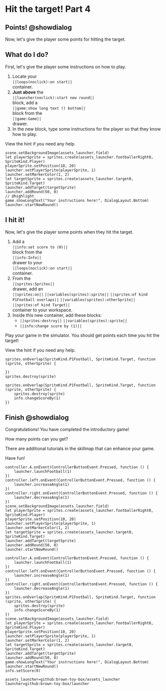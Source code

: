 # Hit the target! Part 4

## Points! @showdialog

Now, let's give the player some points for hitting the target.

## What do I do?

First, let's give the player some instructions on how to play.

1.  Locate your   
``||loops(noclick):on start||``   
container.
1.  **Just above** the   
``||launcher(noclick):start new round||``   
block, add a   
``||game:show long text () bottom||``   
block from the   
``||game:Game||``   
drawer.
1.  In the new block, type some instructions for the player
so that they know how to play.

View the hint if you need any help.

```blocks
scene.setBackgroundImage(assets_launcher.field)
let playerSprite = sprites.create(assets_launcher.footballerRight0, SpriteKind.Player)
playerSprite.setPosition(10, 20)
launcher.setPlayerSprite(playerSprite, 1)
launcher.setMarkerColor(1, 2)
let targetSprite = sprites.create(assets_launcher.target0, SpriteKind.Target)
launcher.addTarget(targetSprite)
launcher.addRound(50, 0)
// @highlight
game.showLongText("Your instructions here!", DialogLayout.Bottom)
launcher.startNewRound()
```

## I hit it!

Now, let's give the player some points when they hit the target.

1.  Add a   
``||info:set score to (0)||``   
block from the   
``||info:Info||``   
drawer to your   
``||loops(noclick):on start||``   
container.
1.  From the   
``||sprites:Sprites||``   
drawer, add an   
``||sprites:on||``
``||variables(sprites):sprite||``
``||sprites:of kind P1Football overlaps||``
``||variables(sprites):otherSprite||``
``||sprites:of kind Target||``   
container to your workspace.
1.  Inside this new container, add these blocks:
    -   ``||sprites:destroy||`` ``||variables(sprites):sprite||``
    -   ``||info:change score by (1)||``

Play your game in the simulator.
You should get points each time you hit the target!

View the hint if you need any help.

```blockconfig.local
sprites.onOverlap(SpriteKind.P1Football, SpriteKind.Target, function (sprite, otherSprite) {

})
sprites.destroy(sprite)
```

```block
sprites.onOverlap(SpriteKind.P1Football, SpriteKind.Target, function (sprite, otherSprite) {
    sprites.destroy(sprite)
    info.changeScoreBy(1)
})
```

## Finish @showdialog

Congratulations! You have completed the introductory game!

How many points can you get?

There are additional tutorials in the skillmap that can enhance your game.

Have fun!

```template
controller.A.onEvent(ControllerButtonEvent.Pressed, function () {
    launcher.launchFootball(1)
})
controller.left.onEvent(ControllerButtonEvent.Pressed, function () {
    launcher.increaseAngle(1)
})
controller.right.onEvent(ControllerButtonEvent.Pressed, function () {
    launcher.decreaseAngle(1)
})
scene.setBackgroundImage(assets_launcher.field)
let playerSprite = sprites.create(assets_launcher.footballerRight0, SpriteKind.Player)
playerSprite.setPosition(10, 20)
launcher.setPlayerSprite(playerSprite, 1)
launcher.setMarkerColor(1, 2)
let targetSprite = sprites.create(assets_launcher.target0, SpriteKind.Target)
launcher.addTarget(targetSprite)
launcher.addRound(50, 0)
launcher.startNewRound()
```

```ghost
controller.A.onEvent(ControllerButtonEvent.Pressed, function () {
    launcher.launchFootball(1)
})
controller.left.onEvent(ControllerButtonEvent.Pressed, function () {
    launcher.increaseAngle(1)
})
controller.right.onEvent(ControllerButtonEvent.Pressed, function () {
    launcher.decreaseAngle(1)
})
sprites.onOverlap(SpriteKind.P1Football, SpriteKind.Target, function (sprite, otherSprite) {
    sprites.destroy(sprite)
    info.changeScoreBy(1)
})
scene.setBackgroundImage(assets_launcher.field)
let playerSprite = sprites.create(assets_launcher.footballerRight0, SpriteKind.Player)
playerSprite.setPosition(10, 20)
launcher.setPlayerSprite(playerSprite, 1)
launcher.setMarkerColor(1, 2)
let targetSprite = sprites.create(assets_launcher.target0, SpriteKind.Target)
launcher.addTarget(targetSprite)
launcher.addRound(50, 0)
game.showLongText("Your instructions here!", DialogLayout.Bottom)
launcher.startNewRound()
info.setScore(0)
```

```package
assets_launcher=github:brown-toy-box/assets_launcher
launcher=github:brown-toy-box/launcher
```